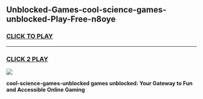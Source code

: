
## Unblocked-Games-cool-science-games-unblocked-Play-Free-n8oye
<h3>
<a href="https://premium76.site?title=cool-science-games-unblocked&ref=18A">CLICK TO PLAY</a></h3>
<hr>

<h3>
<a href="https://premium76.site?title=cool-science-games-unblocked&ref=18A">CLICK 2 PLAY</a>
  
</h3>

<a href="https://premium76.site?title=cool-science-games-unblocked&ref=18A"><img src="https://clearcache.store/games.png"></a>


**cool-science-games-unblocked games unblocked: Your Gateway to Fun and Accessible Online Gaming**

